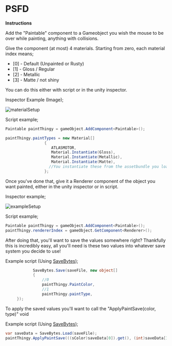 # PSFD
**Instructions**

Add the "Paintable" component to a Gameobject you wish the mouse to be over while painting, anything with collisions.

Give the component (at most) 4 materials. Starting from zero, each material index means;
- [0] - Default (Unpainted or Rusty)
- [1] - Gloss / Regular
- [2] - Metallic 
- [3] - Matte / not shiny

You can do this either with script or in the unity inspector. 

Inspector Example (Image); 

![materialSetup](https://cdn.discordapp.com/attachments/690680866304819289/848006349908606997/unknown.png)

Script example;
```cs
Paintable paintThingy = gameObject.AddComponent<Paintable>();

paintThingy.paintTypes = new Material[]
                 {
                    ATLASMOTOR,
                    Material.Instantiate(Gloss),
                    Material.Instantiate(Metallic),
                    Material.Instantiate(Matte),
                   //You instantiate these from the assetbundle you load as to not interfere with colour values on other objects using PSFD
                 };
```
Once you've done that, give it a Renderer component of the object you want painted, either in the unity inspector or in script.

Inspector example; 

![exampleSetup](https://cdn.discordapp.com/attachments/690680866304819289/848005886969511966/unknown.png)

Script example;
```cs
Paintable paintThingy = gameObject.AddComponent<Paintable>();
paintThingy.rendererIndex = gameObject.GetComponent<Renderer>();
```
After doing that, you'll want to save the values somewhere right?
Thankfully this is incredibly easy, all you'll need is these two values into whatever save system you decide to use!

Example script (Using [SaveBytes](https://github.com/Horsey4/HorseyLib));
```cs
            SaveBytes.Save(saveFile, new object[]
            {
                //0
                paintThingy.PaintColor,
                //1
                paintThingy.paintType,
	 });
```
To apply the saved values you'll want to call the "ApplyPaintSave(color, type)" void

Example script (Using [SaveBytes](https://github.com/Horsey4/HorseyLib));
```cs
var saveData = SaveBytes.Load(saveFile);
paintThingy.ApplyPaintSave(((sColor)saveData[0]).get(), (int)saveData[1]);
```
